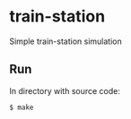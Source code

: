 # train-station
Simple train-station simulation

## Run
In directory with source code:
```
$ make
```
